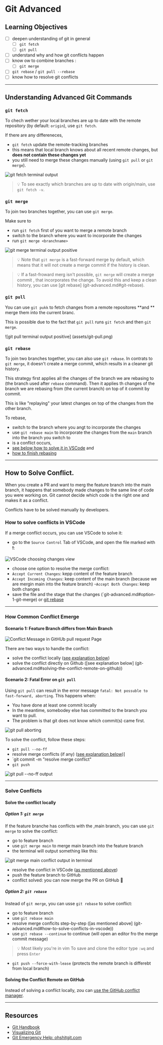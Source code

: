 # Git Advanced

## Learning Objectives

- [ ] deepen understanding of git in general
  - [ ] `git fetch`
  - [ ] `git pull`
- [ ] understand why and how git conflicts happen
- [ ] know ow to combine branches :
  - [ ] `git merge`
 -  [ ] `git rebase` / `git pull --rebase`
- [ ] know how to resolve git conflicts

---

## Understanding Advanced Git Commands

### `git fetch`

To chech wether your local branches are up to date with the remote repository (by default:
`origin`), use `git fetch`.

If there are any differeneces,

- `git fetch` update the remote-tracking branches
- this means that local branch knows about all recent remote changes, but **does not contain these changes yet**
- you still need to merge these changes manually (using `git pull` or `git merge`).

![git fetch terminal output](assets/git-fetch.png)

> 💡 To see exactly which branches are up to date with origin/main, use `git fetch -v`.

### `git merge`

To join two branches together, you can use `git merge`.

Make sure to 

- run `git fetch` first of you want to merge a remote branch
- switch to the branch where you want to incorporate the changes
- run `git merge <branchname>`

![git merge terminal output positive](assets/git-merge.png)


> 💡 Note that `git merge` is a fast-forward merge by default, which means that it will not create a 
> merge commit if the history is clean.

> 💡 If a fast-froward merg isn't possible, `git merge` will create a merge commit , that 
> incorporates the change. To avoid this and keep a clean history, you can use 
> [git rebase] (git-advanced.md#git-rebase).

### `git pull`

You can use `git pukk` to fetch changes from a remote repositores **and ** merge them into the current branc.

This is possible due to the fact that `git pull` runs `git fetch` and then `git merge`.

![git pull terminal output positive] (assets/git-pull.png)

### `git rebase`

To join two branches together, you can also use `git rebase`. In contrats to `git merge`, it doesn't
create a merge commit, which results in a cleaner git history.

This strategy first applies all the changes of the branch we are rebasing to (the branch used after
`rebase` command). Then it applies th changes of the branch we are rebasing from (the current
branch) on top of it commit by commit.

This is like "replaying" your latest changes on top of the changes from the other branch.

To rebase,

- switch to the branch where you angt to incorporate the changes
- use `git rebase main` to incorporate the changes from the `main` branch into the branch you
switch to
- is a conflict occurs,
 - [see below how to solve it in VSCode](git-advanced.md#how-to-solve-conflicts-in-vscode) and
 - [how to finish rebasing](git-advanced.md#option-2-git-rebase)

---

## How to Solve Conflict.

When you create a PR and want to merg the feature branch into the main branch, it happens that 
somebody made changes to the same line of code you were working on. Git cannot decide which code is
the right one and makes it as a conflict.

Conflicts have to be solved manually by developers.

### How to solve conflicts in VSCode

If a merge conflict occurs, you can use VSCode to solve it: 
- go to the `Source Control` Tab of VSCode, and open the file marked with ❗️:

![VSCode choosing changes view](assets/vscode-source-control-conflict.png)

- choose one option to resolve the merge conflict:
 - `Accept Current Changes`: kepp content of the feature branch
 - `Accept Incoming Changes`: keep content of the main branch (because we are mergin main into the
 feature branch)
 -`Accept Both Changes`: keep both changes
- save the file and the stage that the changes (`git-advanced.md#option-1-git-merge) or
[git rebase](git-advanced.md#option-2-git-rebase)

---

### How Common Conflict Emerge

#### Scenario 1: Feature Branch differs from Main Branch

![Conflict Message in GitHUb pull request Page](assets/conflicts-message.png)

There are two ways to handle the conflict:

- solve the conflict locally ([see explanation below](assets/conflicts-message.png))
- solve the conflict directly on Github
 ([see explanation below] (git-advanced.md#solving-the-conflict-remote-on-github))

#### Scenario 2: Fatal Error on `git pull`

Using `git pull` can result in the error message `fatal: Not possuble to fast-forward, aborting`.
This happens when:

- You have done at least one commit locally
- In the meantime, somebodey else has committed to the branch you want to pull.
- The problem is that git does not know which commit(s) came first.

![git pull aborting](assets/git-pull-aborting.png)

To solve the conflict, follow these steps:

- `git pull --no-ff`
- resolve merge conflicts (if any)
 ([see explanation below](git-advanced.md#how-to-solve-conflicts-in-vscode))]
- `git commit -m "resolve merge conflict"
- `git push`

![git pull --no-ff output](assets/git-pull--no-ff.png)

---

### Solve Conflicts

#### Solve the conflict locally

##### Option 1: `git merge`

If the feature branche has conflicts with the ,main branch, you can use `git merge` to solve the
conflict:

- go to feature branch
- use `git merge main` to merge main  branch into the feature branch
- the terminal will output something like this:

 ![git merge main conflict output in terminal](assets/git-merge-main-conflict.png)

 - resolve the conflict in VSCode
  ([as mentioned above](git-advanced.md#how-to-solve-conflicts-in-vscode))
 - push the feature branch to GitHub
 - conflict solved: you can now merge the PR on GitHub 🎉

##### Option 2: `git rebase`

Instead of `git merge`, you can usse `git rebase` to solve conflict:

- go to feature branch
- use `git rebase main`
- resolve merge conflcits step-by-step
 ([as mentioned above] (git-advanced.md#how-to-solve-conflicts-in-vscode))
- use `git rebase --continue` to continue (will open an editor fro the merge commit message)
 > 💡 Most likely you're in vim To save and clone the editor type `:wq` and press `Enter`
- `git push --force-with-lease` (protects the remote branch is differebt from local branch)

#### Solving the Conflict Remote on GitHub

Instead of solving a conflict locally, zou can 
[use the GitHub conflict manager](httpS://docs.github.com/en/pull-requests/collaborating-with-pull-requests/addressing-merge-conflicts/resolving-a-merge-conflict-on-github).

---

## Resources

- [Git Handbook](https://git-scm.com/docs)
- [Visualizing Git](https://git-school.github.io./visualiying-git/#upstream-changes)
- [Git Emergency Help: ohshitgit.com](https://ohshitgit.com/)
